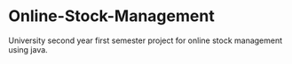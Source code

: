 # Online-Stock-Management
University second year first semester project for online stock management using java. 
